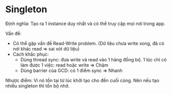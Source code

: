 # Singleton

Định nghĩa: Tạo ra 1 instance duy nhất và có thể truy cập mọi nơi trong app.

Vấn đề:

* Có thể gặp vấn đề Read-Write problem. (Dữ liệu chưa write xong, đã có nơi khác read ⇒ sai xót dữ liệu)
* Cách khắc phục:
  * Dùng thread sync: đưa write và read vào 1 hàng đồng bộ. 1 lúc chỉ có làm được 1 việc: read hoặc write ⇒ Chậm
  * Dùng barrier của GCD: có 1 điểm sync ⇒ Nhanh

Nhược điểm: Vì nó tồn tại từ lúc khởi tạo cho đến cuối cùng. Nên nếu tạo nhiều singleton thì tốn bộ nhớ.
